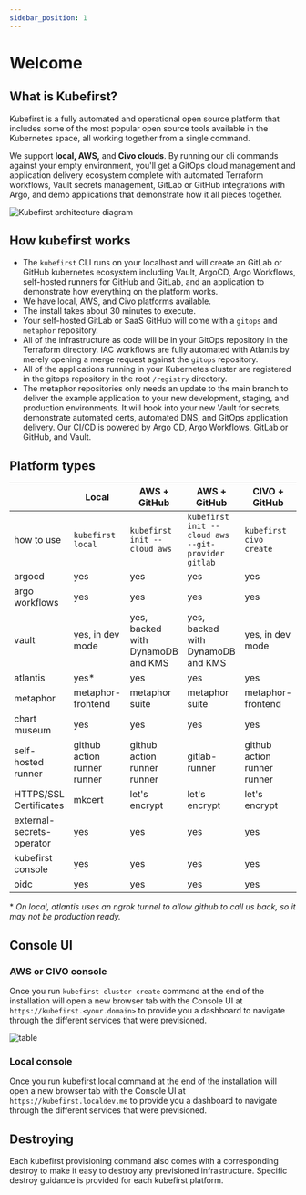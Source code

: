 ```yaml
---
sidebar_position: 1
---
```


# Welcome

## What is Kubefirst?

Kubefirst is a fully automated and operational open source platform that includes some of the most popular open source tools available in the Kubernetes space, all working together from a single command.

We support **local, AWS,** and **Civo clouds**. By running our cli commands against your empty environment, you'll get a GitOps cloud management and application delivery ecosystem complete with automated Terraform workflows, Vault secrets management, GitLab or GitHub integrations with Argo, and demo applications that demonstrate how it all pieces together.

![Kubefirst architecture diagram](/img/kubefirst-arch.png)

## How kubefirst works

- The ```kubefirst``` CLI runs on your localhost and will create an GitLab or GitHub kubernetes ecosystem including Vault, ArgoCD, Argo Workflows, self-hosted runners for GitHub and GitLab, and an application to demonstrate how everything on the platform works.
- We have local, AWS, and Civo platforms available.
- The install takes about 30 minutes to execute.
- Your self-hosted GitLab or SaaS GitHub will come with a ```gitops``` and ```metaphor``` repository.
- All of the infrastructure as code will be in your GitOps repository in the Terraform directory. IAC workflows are fully automated with Atlantis by merely opening a merge request against the ```gitops``` repository.
- All of the applications running in your Kubernetes cluster are registered in the gitops repository in the root ```/registry``` directory.
- The metaphor repositories only needs an update to the main branch to deliver the example application to your new development, staging, and production environments. It will hook into your new Vault for secrets, demonstrate automated certs, automated DNS, and GitOps application delivery. Our CI/CD is powered by Argo CD, Argo Workflows, GitLab or GitHub, and Vault.

## Platform types

<table>
  <thead>
    <tr>
      <th width="10%"></th>
      <th width="10%">Local</th>
      <th width="10%">AWS + GitHub</th>
      <th width="10%">AWS + GitHub</th>
      <th width="10%">CIVO + GitHub</th>
    </tr>
  </thead>
  <tbody>
    <tr>
      <td>how to use</td>
      <td><code>kubefirst local</code></td>
      <td><code>kubefirst init --cloud aws</code></td>
      <td><code>kubefirst init --cloud aws --git-provider gitlab</code></td>
      <td><code>kubefirst civo create</code></td>
    </tr>
    <tr>
      <td>argocd</td>
      <td>yes</td>
      <td>yes</td>
      <td>yes</td>
      <td>yes</td>
    </tr>
    <tr>
      <td>argo workflows</td>
      <td>yes</td>
      <td>yes</td>
      <td>yes</td>
      <td>yes</td>
    </tr>
    <tr>
      <td>vault</td>
      <td>yes, in dev mode</td>
      <td>yes, backed with DynamoDB and KMS</td>
      <td>yes, backed with DynamoDB and KMS</td>
      <td>yes, in dev mode</td>
    </tr>
    <tr>
      <td>atlantis</td>
      <td>yes*</td>
      <td>yes</td>
      <td>yes</td>
      <td>yes</td>
    </tr>
    <tr>
      <td>metaphor</td>
      <td>metaphor-frontend</td>
      <td>metaphor suite</td>
      <td>metaphor suite</td>
      <td>metaphor-frontend</td>
    </tr>
    <tr>
      <td>chart museum</td>
      <td>yes</td>
      <td>yes</td>
      <td>yes</td>
      <td>yes</td>
    </tr>
    <tr>
      <td>self-hosted runner</td>
      <td>github action runner runner</td>
      <td>github action runner runner</td>
      <td>gitlab-runner</td>
      <td>github action runner runner</td>
    </tr>
    <tr>
      <td>HTTPS/SSL Certificates</td>
      <td>mkcert</td>
      <td>let's encrypt</td>
      <td>let's encrypt</td>
      <td>let's encrypt</td>
    </tr>
    <tr>
      <td>external-secrets-operator</td>
      <td>yes</td>
      <td>yes</td>
      <td>yes</td>
      <td>yes</td>
    </tr>
    <tr>
      <td>kubefirst console</td>
      <td>yes</td>
      <td>yes</td>
      <td>yes</td>
      <td>yes</td>
    </tr>
    <tr>
      <td>oidc</td>
      <td>yes</td>
      <td>yes</td>
      <td>yes</td>
      <td>yes</td>
    </tr>
  </tbody>
</table>

*<em> On local, atlantis uses an ngrok tunnel to allow github to call us back, so it may not be production ready.</em>

## Console UI

### AWS or CIVO console

Once you run ```kubefirst cluster create``` command at the end of the installation will open a new browser tab with the Console UI at ```https://kubefirst.<your.domain>``` to provide you a dashboard to navigate through the different services that were previsioned.

![table](/img/console_UI.png)

### Local console

Once you run kubefirst local command at the end of the installation will open a new browser tab with the Console UI at ```https://kubefirst.localdev.me``` to provide you a dashboard to navigate through the different services that were previsioned.

## Destroying

Each kubefirst provisioning command also comes with a corresponding destroy to make it easy to destroy any previsioned infrastructure. Specific destroy guidance is provided for each kubefirst platform.
